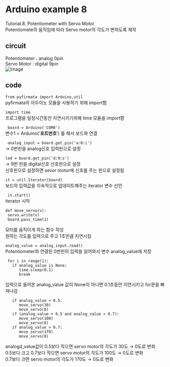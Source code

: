 # Arduino example 8
Tutorial 8. Potentiometer with Servo Motor\
Potentiomete의 움직임에 따라 Servo motor의 각도가 변하도록 제작

## circuit
Potentiometer : analog 0pin\
Servo Motor : digital 9pin\
![image](https://user-images.githubusercontent.com/79436159/109211965-4f3b2800-77f2-11eb-90d7-03e77892e377.png)

## code
``` from pyfirmata import Arduino,util ```\
pyfirmata의 아두이노 모듈을 사용하기 위해 import함

``` import time ```\
프로그램을 일정시간동안 지연시키기위해 time 모듈을 import함

``` board = Arduino('COM8')``` \
변수1 = Arduino('**포트번호**') 를 해서 보드와 연결 

``` analog_input = board.get_pin('a:0:i')``` \
  -> 0번핀을 analog신호 입력핀으로 설정

 ```led = board.get_pin('d:9:s') ```\
  -> 9번 핀을 digital신호 신호핀으로 설정\
  신호핀으로 설정하면 sevor motor에 신호를 주는 핀으로 설정됨
  
``` it = util.Iterator(board) ```\
보드의 입력값을 지속적으로 업데이트해주는 iterator 변수 선언

 ``` it.start()``` \
iterator 시작

 ```
def move_servo(v):
  servo.write(v)
  board.pass_time(1)
```
모터를 움직이게 하는 함수 작성\
원하는 각도를 입력으로 주고 1초만큼 지연시킴
  

``` analog_value = analog_input.read() ```\
Potentiometer와 연결된 0번핀의 입력을 읽어와서 변수 analog_value에 저장

```
 for i in range(1):
   if analog_value is None:
      time.sleep(0.1)
      break
```    
입력으로 들어온 analog_value 값이 None이 아니면 0.1초동안 지연시키고 for문을 빠져나감

```      
   if analog_value < 0.5:
      move_servo(30)
      move_servo(0)
   if (analog_value > 0.5 and analog_value < 0.7):
      move_servo(100)
      move_servo(0)
   if analog_value > 0.7:
      move_servo(170)
      move_servo(0)
```
analogd_value값이 0.5보다 작으면 servo motor의 각도가 30도 → 0도로 변화\
0.5보다 크고 0.7보다 작으면 servo motor의 각도가 100도 → 0도로 변화\
0.7보다 크면 servo motor의 각도가 170도 → 0도로 변화



